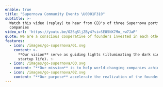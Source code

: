 ```yaml
---
enable: true
title: "Supernova Community Events \U0001F310"
subtitle: >-
  Watch this video (replay) to hear from CEO's of three Supernova portfolio
  companies
video_url: 'https://youtu.be/G2SqSljZBy4?si=SE85NX7Mo_rw7JaP'
quote: We are a conscious cooperative of founders invested in each other’s success
features:
  - icon: /images/go-supernova/01.svg
    content: >-
      **Our vision** serve as guiding lights (illuminating the dark side of
      startup life). ✨
  - icon: /images/go-supernova/03.svg
    content: "**Our mission** is to help world-changing companies achieve their missions, faster. \U0001F680"
  - icon: /images/go-supernova/02.svg
    content: "**Our purpose** accelerate the realization of the founder’s vision - from the only perspective that truly understands, as founders ourselves. \U0001F4C8"
---
```


